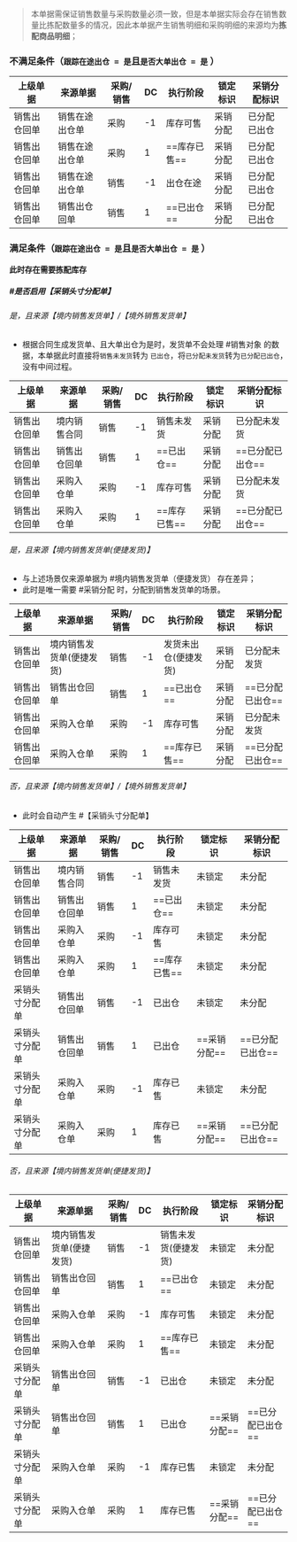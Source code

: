 > 本单据需保证销售数量与采购数量必须一致，但是本单据实际会存在销售数量比拣配数量多的情况，因此本单据产生销售明细和采购明细的来源均为**拣配商品明细**；
### 不满足条件（`跟踪在途出仓 = 是`且`是否大单出仓 = 是` ）

| 上级单据   | 来源单据    | 采购/销售 | DC  | 执行阶段     | 锁定标识 | 采销分配标识 |
| ------ | ------- | ----- | --- | -------- | ---- | ------ |
| 销售出仓回单 | 销售在途出仓单 | 采购    | -1  | 库存可售     | 采销分配 | 已分配已出仓 |
| 销售出仓回单 | 销售在途出仓单 | 采购    | 1   | ==库存已售== | 采销分配 | 已分配已出仓 |
| 销售出仓回单 | 销售在途出仓单 | 销售    | -1  | 出仓在途     | 采销分配 | 已分配已出仓 |
| 销售出仓回单 | 销售出仓回单  | 销售    | 1   | ==已出仓==  | 采销分配 | 已分配已出仓 |

### 满足条件（`跟踪在途出仓 = 是`且`是否大单出仓 = 是` ）

**此时存在需要拣配库存**
##### #是否启用【采销头寸分配单】 

###### 是，且来源【境内销售发货单】/【境外销售发货单】

- 根据合同生成发货单、且大单出仓为是时，发货单不会处理 #销售对象 的数据，本单据此时直接将`销售未发货`转为 `已出仓`，将`已分配未发货`转为`已分配已出仓`，没有中间过程。

| 上级单据   | 来源单据   | 采购/销售 | DC  | 执行阶段     | 锁定标识 | 采销分配标识     |
| ------ | ------ | ----- | --- | -------- | ---- | ---------- |
| 销售出仓回单 | 境内销售合同 | 销售    | -1  | 销售未发货    | 采销分配 | 已分配未发货     |
| 销售出仓回单 | 销售出仓回单 | 销售    | 1   | ==已出仓==  | 采销分配 | ==已分配已出仓== |
| 销售出仓回单 | 采购入仓单  | 采购    | -1  | 库存可售     | 采销分配 | 已分配未发货     |
| 销售出仓回单 | 采购入仓单  | 采购    | 1   | ==库存已售== | 采销分配 | ==已分配已出仓== |
###### 是，且来源【境内销售发货单(便捷发货)】

- 与上述场景仅来源单据为 #境内销售发货单（便捷发货） 存在差异；
- 此时是唯一需要 #采销分配 时，分配到销售发货单的场景。

| 上级单据   | 来源单据          | 采购/销售 | DC  | 执行阶段        | 锁定标识 | 采销分配标识     |
| ------ | ------------- | ----- | --- | ----------- | ---- | ---------- |
| 销售出仓回单 | 境内销售发货单(便捷发货) | 销售    | -1  | 发货未出仓(便捷发货) | 采销分配 | 已分配未发货     |
| 销售出仓回单 | 销售出仓回单        | 销售    | 1   | ==已出仓==     | 采销分配 | ==已分配已出仓== |
| 销售出仓回单 | 采购入仓单         | 采购    | -1  | 库存可售        | 采销分配 | 已分配未发货     |
| 销售出仓回单 | 采购入仓单         | 采购    | 1   | ==库存已售==    | 采销分配 | ==已分配已出仓== |
###### 否，且来源【境内销售发货单】/【境外销售发货单】

- 此时会自动产生 #【采销头寸分配单】 

| 上级单据    | 来源单据   | 采购/销售 | DC  | 执行阶段     | 锁定标识     | 采销分配标识     |
| ------- | ------ | ----- | --- | -------- | -------- | ---------- |
| 销售出仓回单  | 境内销售合同 | 销售    | -1  | 销售未发货    | 未锁定      | 未分配        |
| 销售出仓回单  | 销售出仓回单 | 销售    | 1   | ==已出仓==  | 未锁定      | 未分配        |
| 销售出仓回单  | 采购入仓单  | 采购    | -1  | 库存可售     | 未锁定      | 未分配        |
| 销售出仓回单  | 采购入仓单  | 采购    | 1   | ==库存已售== | 未锁定      | 未分配        |
| 采销头寸分配单 | 销售出仓回单 | 销售    | -1  | 已出仓      | 未锁定      | 未分配        |
| 采销头寸分配单 | 销售出仓回单 | 销售    | 1   | 已出仓      | ==采销分配== | ==已分配已出仓== |
| 采销头寸分配单 | 采购入仓单  | 采购    | -1  | 库存已售     | 未锁定      | 未分配        |
| 采销头寸分配单 | 采购入仓单  | 采购    | 1   | 库存已售     | ==采销分配== | ==已分配已出仓== |
###### 否，且来源【境内销售发货单(便捷发货)】

| 上级单据    | 来源单据          | 采购/销售 | DC  | 执行阶段        | 锁定标识     | 采销分配标识     |
| ------- | ------------- | ----- | --- | ----------- | -------- | ---------- |
| 销售出仓回单  | 境内销售发货单(便捷发货) | 销售    | -1  | 销售未发货(便捷发货) | 未锁定      | 未分配        |
| 销售出仓回单  | 销售出仓回单        | 销售    | 1   | ==已出仓==     | 未锁定      | 未分配        |
| 销售出仓回单  | 采购入仓单         | 采购    | -1  | 库存可售        | 未锁定      | 未分配        |
| 销售出仓回单  | 采购入仓单         | 采购    | 1   | ==库存已售==    | 未锁定      | 未分配        |
| 采销头寸分配单 | 销售出仓回单        | 销售    | -1  | 已出仓         | 未锁定      | 未分配        |
| 采销头寸分配单 | 销售出仓回单        | 销售    | 1   | 已出仓         | ==采销分配== | ==已分配已出仓== |
| 采销头寸分配单 | 采购入仓单         | 采购    | -1  | 库存已售        | 未锁定      | 未分配        |
| 采销头寸分配单 | 采购入仓单         | 采购    | 1   | 库存已售        | ==采销分配== | ==已分配已出仓== |
